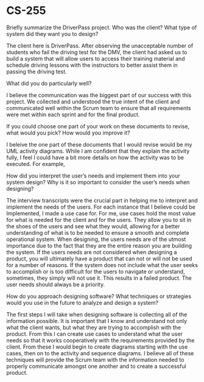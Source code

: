 # CS-255

Briefly summarize the DriverPass project. Who was the client? What type of system did they want you to design?

  The client here is DriverPass.  After observing the unacceptable number of students who fail the driving test for the DMV, the client had asked us to build
  a system that will allow users to access their training material and schedule driving lessons with the instructors to better assist them in passing the driving     test.


What did you do particularly well?

  I believe the communication was the biggest part of our success with this project.  We collected and understood the true intent of the client and communicated
  well within the Scrum team to ensure that all requirements were met within each sprint and for the final product.


If you could choose one part of your work on these documents to revise, what would you pick? How would you improve it?

  I beleive the one part of these documents that I would revise would be my UML activity diagrams.  While I am confident that they explain the activity fully,
  I feel I could have a bit more details on how the activity was to be executed.  For example, 


How did you interpret the user’s needs and implement them into your system design? Why is it so important to consider the user’s needs when designing?

  The interview transcripts were the crucial part in helping me to interpret and implement the needs of the users.  For each instance that I believe could be 
  Implemented, I made a use case for.  For me, use cases hold the most value for what is needed for the client and for the users.  They allow you to sit in the 
  shoes of the users and see what they would, allowing for a better understanding of what is to be needed to ensure a smooth and complete operational system.
  When designing, the users needs are of the utmost importance due to the fact that they are the entire reason you are building the system.  If the users needs
  are not considered when designing a product, you will ultimately have a product that can not or will not be used for a number of reasons.  If the system does 
  not include what the user seeks to accomplish or is too difficult for the users to navigate or understand, sometimes, they simply will not use it.  This results
  in a failed product.  The user needs should always be a priority.


How do you approach designing software? What techniques or strategies would you use in the future to analyze and design a system?

  The first steps I will take when designing software is collecting all of the information possible.  It is important that I know and understand not only what 
  the client wants, but what they are trying to accomplish with the product.  From this I can create use cases to understand what the user needs so that it
  works cooperatively with the requirements provided by the client.  From these I would begin to create diagrams starting with the use cases, then on to the           activity and sequence diagrams.  I believe all of these techniques will provide the Scrum team with the information needed to properly communicate amongst one       another and to create a successful product.
